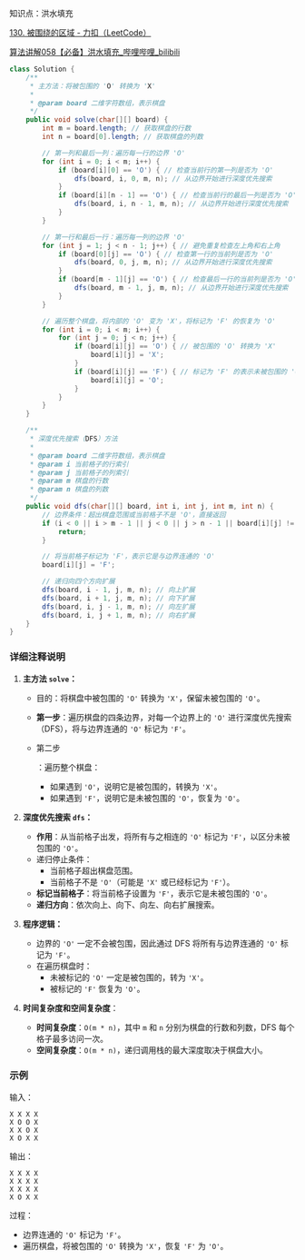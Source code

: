 

知识点：洪水填充



[130. 被围绕的区域 - 力扣（LeetCode）](https://leetcode.cn/problems/surrounded-regions/)



[算法讲解058【必备】洪水填充_哔哩哔哩_bilibili](https://www.bilibili.com/video/BV1VF411S7RH/?spm_id_from=333.1391.0.0&vd_source=96c1635797a0d7626fb60e973a29da38)







```java
class Solution {
    /**
     * 主方法：将被包围的 'O' 转换为 'X'
     * 
     * @param board 二维字符数组，表示棋盘
     */
    public void solve(char[][] board) {
        int m = board.length; // 获取棋盘的行数
        int n = board[0].length; // 获取棋盘的列数

        // 第一列和最后一列：遍历每一行的边界 'O'
        for (int i = 0; i < m; i++) {
            if (board[i][0] == 'O') { // 检查当前行的第一列是否为 'O'
                dfs(board, i, 0, m, n); // 从边界开始进行深度优先搜索
            }
            if (board[i][n - 1] == 'O') { // 检查当前行的最后一列是否为 'O'
                dfs(board, i, n - 1, m, n); // 从边界开始进行深度优先搜索
            }
        }

        // 第一行和最后一行：遍历每一列的边界 'O'
        for (int j = 1; j < n - 1; j++) { // 避免重复检查左上角和右上角
            if (board[0][j] == 'O') { // 检查第一行的当前列是否为 'O'
                dfs(board, 0, j, m, n); // 从边界开始进行深度优先搜索
            }
            if (board[m - 1][j] == 'O') { // 检查最后一行的当前列是否为 'O'
                dfs(board, m - 1, j, m, n); // 从边界开始进行深度优先搜索
            }
        }

        // 遍历整个棋盘，将内部的 'O' 变为 'X'，将标记为 'F' 的恢复为 'O'
        for (int i = 0; i < m; i++) {
            for (int j = 0; j < n; j++) {
                if (board[i][j] == 'O') { // 被包围的 'O' 转换为 'X'
                    board[i][j] = 'X';
                }
                if (board[i][j] == 'F') { // 标记为 'F' 的表示未被包围的 'O'，恢复为 'O'
                    board[i][j] = 'O';
                }
            }
        }
    }

    /**
     * 深度优先搜索（DFS）方法
     * 
     * @param board 二维字符数组，表示棋盘
     * @param i 当前格子的行索引
     * @param j 当前格子的列索引
     * @param m 棋盘的行数
     * @param n 棋盘的列数
     */
    public void dfs(char[][] board, int i, int j, int m, int n) {
        // 边界条件：超出棋盘范围或当前格子不是 'O'，直接返回
        if (i < 0 || i > m - 1 || j < 0 || j > n - 1 || board[i][j] != 'O') {
            return;
        }

        // 将当前格子标记为 'F'，表示它是与边界连通的 'O'
        board[i][j] = 'F';

        // 递归向四个方向扩展
        dfs(board, i - 1, j, m, n); // 向上扩展
        dfs(board, i + 1, j, m, n); // 向下扩展
        dfs(board, i, j - 1, m, n); // 向左扩展
        dfs(board, i, j + 1, m, n); // 向右扩展
    }
}
```





### 详细注释说明

1. **主方法 `solve`：**

   - 目的：将棋盘中被包围的 `'O'` 转换为 `'X'`，保留未被包围的 `'O'`。

   - **第一步**：遍历棋盘的四条边界，对每一个边界上的 `'O'` 进行深度优先搜索（DFS），将与边界连通的 `'O'` 标记为 `'F'`。

   - 第二步

     ：遍历整个棋盘：

     - 如果遇到 `'O'`，说明它是被包围的，转换为 `'X'`。
     - 如果遇到 `'F'`，说明它是未被包围的 `'O'`，恢复为 `'O'`。

2. **深度优先搜索 `dfs`：**

   - **作用**：从当前格子出发，将所有与之相连的 `'O'` 标记为 `'F'`，以区分未被包围的 `'O'`。
   - 递归停止条件：
     - 当前格子超出棋盘范围。
     - 当前格子不是 `'O'`（可能是 `'X'` 或已经标记为 `'F'`）。
   - **标记当前格子**：将当前格子设置为 `'F'`，表示它是未被包围的 `'O'`。
   - **递归方向**：依次向上、向下、向左、向右扩展搜索。

3. **程序逻辑：**

   - 边界的 `'O'` 一定不会被包围，因此通过 DFS 将所有与边界连通的 `'O'` 标记为 `'F'`。
   - 在遍历棋盘时：
     - 未被标记的 `'O'` 一定是被包围的，转为 `'X'`。
     - 被标记的 `'F'` 恢复为 `'O'`。

4. **时间复杂度和空间复杂度**：

   - **时间复杂度**：`O(m * n)`，其中 `m` 和 `n` 分别为棋盘的行数和列数，DFS 每个格子最多访问一次。
   - **空间复杂度**：`O(m * n)`，递归调用栈的最大深度取决于棋盘大小。

### 示例

输入：

```
X X X X
X O O X
X X O X
X O X X
```

输出：

```
X X X X
X X X X
X X X X
X O X X
```

过程：

- 边界连通的 `'O'` 标记为 `'F'`。
- 遍历棋盘，将被包围的 `'O'` 转换为 `'X'`，恢复 `'F'` 为 `'O'`。